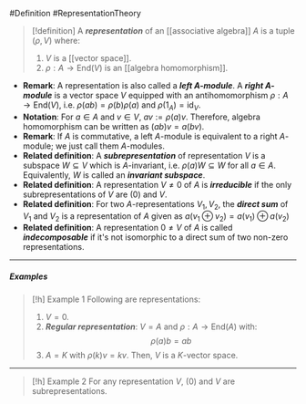#Definition #RepresentationTheory 

> [!definition]
> A ***representation*** of an [[associative algebra]] $A$ is a tuple $(\rho,V)$ where:
> 1. $V$ is a [[vector space]].
> 2. $\rho:A\to \text{End}(V)$ is an [[algebra homomorphism]].
- **Remark**: A representation is also called a ***left $A$-module***. A ***right $A$-module*** is a vector space $V$ equipped with an antihomomorphism $\rho:A\to \text{End}(V)$, i.e. $\rho(ab)=\rho(b)\rho(a)$ and $\rho(1_{A})=\text{id}_{V}$.
- **Notation**: For $a\in A$ and $v\in V$, $av:=\rho(a)v$. Therefore, algebra homomorphism can be written as $(ab)v=a(bv)$.
- **Remark**: If $A$ is commutative, a left $A$-module is equivalent to a right $A$-module; we just call them $A$-modules.
- **Related definition**: A ***subrepresentation*** of representation $V$ is a subspace $W\subseteq V$ which is $A$-invariant, i.e. $\rho(a)W\subseteq W$ for all $a\in A$. Equivalently, $W$ is called an ***invariant subspace***.
- **Related definition**: A representation $V\neq 0$ of $A$ is ***irreducible*** if the only subrepresentations of $V$ are $(0)$ and $V$.
- **Related definition**: For two $A$-representations $V_{1},V_{2}$, the ***direct sum*** of $V_{1}$ and $V_{2}$ is a representation of $A$ given as $a(v_{1}\oplus v_{2})=a(v_{1})\oplus a(v_{2})$
- **Related definition**: A representation $0\neq V$ of $A$ is called ***indecomposable*** if it's not isomorphic to a direct sum of two non-zero representations.
---
##### Examples
> [!h] Example 1
> Following are representations: 
> 1. $V=0$.
> 2. ***Regular representation***: $V=A$ and $\rho:A\to \text{End}(A)$ with: $$\rho(a)b=ab$$
> 3. $A=K$ with $\rho(k)v=kv$. Then, $V$ is a $K$-vector space.
---
> [!h] Example 2
> For any representation $V$, $(0)$ and $V$ are subrepresentations.